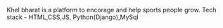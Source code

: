 Khel bharat is a platform to encorage and help sports people grow.
Tech stack - HTML,CSS,JS, Python(Django),MySql
